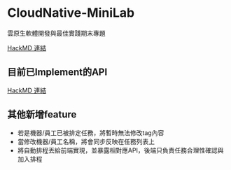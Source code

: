 # CloudNative-MiniLab
雲原生軟體開發與最佳實踐期末專題

[HackMD 連結](https://hackmd.io/BB4n_xctTsus2xEmPvc1dQ?view)

## 目前已Implement的API
[HackMD 連結](https://hackmd.io/@Eric7654321/rkEZGMq-gg)

## 其他新增feature
* 若是機器/員工已被排定任務，將暫時無法修改tag內容
* 當修改機器/員工名稱，將會同步反映在任務列表上
* 將自動排程丟給前端實現，並暴露相對應API，後端只負責任務合理性確認與加入排程

